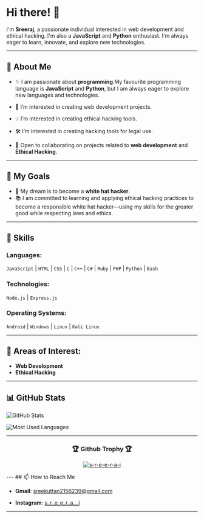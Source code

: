 # Hi there! 👋

I'm **Sreeraj**, a passionate individual interested in web development and ethical hacking. I'm also a **JavaScript** and **Python** enthusiast. I'm always eager to learn, innovate, and explore new technologies.

---

## 🚀 About Me


- ✨ I am passionate about **programming**.My favourite programming language is **JavaScript** and **Python**, but I am always eager to explore new languages and technologies.

- 🌱 I’m interested in creating web development projects.
- 💡 I’m interested in creating ethical hacking tools.
- 🛠️ I’m interested in creating hacking tools for legal use.
- 🌟 Open to collaborating on projects related to **web development** and **Ethical Hacking**.

---

## 🎯 My Goals

- 🌟 My dream is to become a **white hat hacker**.
- 📚 I am committed to learning and applying ethical hacking practices to become a responsible white hat hacker—using my skills for the greater good while respecting laws and ethics.

---

## 💼 Skills

### Languages:
`JavaScript` | `HTML` | `CSS` | `C` | `C++` | `C#` | `Ruby` | `PHP` | `Python` | `Bash`

### Technologies:
`Node.js` | `Express.js`

### Operating Systems:
`Android` | `Windows` | `Linux` | `Kali Linux`

---

## 🌟 Areas of Interest:

- **Web Development**
- **Ethical Hacking**

---

## 📊 GitHub Stats

![GitHub Stats](https://github-readme-stats.vercel.app/api?username=s-r-e-e-r-a-j&show_icons=true&theme=radical)

![Most Used Languages](https://github-readme-stats.vercel.app/api/top-langs/?username=s-r-e-e-r-a-j&layout=donut-vertical)

---
<div align="center">
<h3 align="center">🏆 Github Trophy 🏆</h3>
<p align="center"> <a href="https://github.com/ryo-ma/github-profile-trophy"><img src="https://github-profile-trophy.vercel.app/?username=s-r-e-e-r-a-j" alt="s-r-e-e-r-a-j" /></a> </p>
</div>
---
## 📫 How to Reach Me

- **Gmail**: [sreekuttan2156239@gmail.com](mailto:sreekuttan2156239@gmail.com)

- **Instagram**: [s_r_e_e_r_a__j](https://www.instagram.com/s_r_e_e_r_a__j?igsh=MWM1MWlvczVubDY0bA==)


---

